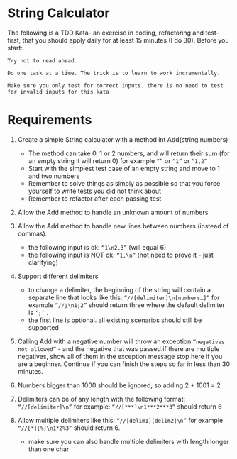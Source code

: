 # String Calculator
The following is a TDD Kata- an exercise in coding, refactoring and test-first, that you should apply daily for at least 15 minutes (I do 30).
Before you start: 

    Try not to read ahead.

    Do one task at a time. The trick is to learn to work incrementally.

    Make sure you only test for correct inputs. there is no need to test for invalid inputs for this kata
    
# Requirements
  1. Create a simple String calculator with a method int Add(string numbers)
      
      - The method can take 0, 1 or 2 numbers, and will return their sum (for an empty string it will return 0) for example `“”` or `“1”` or `“1,2”`
      - Start with the simplest test case of an empty string and move to 1 and two numbers
      - Remember to solve things as simply as possible so that you force yourself to write tests you did not think about
      - Remember to refactor after each passing test
  1. Allow the Add method to handle an unknown amount of numbers
  1. Allow the Add method to handle new lines between numbers (instead of commas).
      - the following input is ok:  `“1\n2,3”`  (will equal 6)
      - the following input is NOT ok:  `“1,\n”` (not need to prove it - just clarifying)
  1. Support different delimiters
      - to change a delimiter, the beginning of the string will contain a separate line that looks like this:   `“//[delimiter]\n[numbers…]”` for example `“//;\n1;2”` should return three where the default delimiter is `‘;’` .
      - the first line is optional. all existing scenarios should still be supported
  1. Calling Add with a negative number will throw an exception `“negatives not allowed”` - and the negative that was passed.if there are multiple negatives, show all of them in the exception message stop here if you are a beginner. Continue if you can finish the steps so far in less than 30 minutes.
  1. Numbers bigger than 1000 should be ignored, so adding 2 + 1001  = 2
  1. Delimiters can be of any length with the following format:  `“//[delimiter]\n”` for example: `“//[***]\n1***2***3”` should return 6
  1. Allow multiple delimiters like this:  `“//[delim1][delim2]\n”` for example `“//[*][%]\n1*2%3”` should return 6.
      - make sure you can also handle multiple delimiters with length longer than one char
